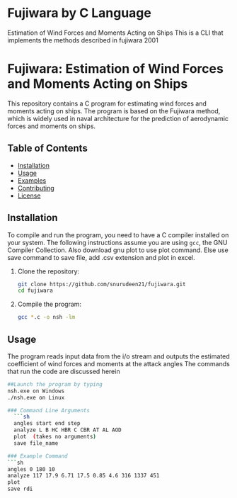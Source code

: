 # Fujiwara by C Language
Estimation of Wind Forces and Moments Acting on Ships
This is a CLI that implements the methods described in fujiwara 2001

# Fujiwara: Estimation of Wind Forces and Moments Acting on Ships

This repository contains a C program for estimating wind forces and moments acting on ships. The program is based on the Fujiwara method, which is widely used in naval architecture for the prediction of aerodynamic forces and moments on ships.

## Table of Contents

- [Installation](#installation)
- [Usage](#usage)
- [Examples](#examples)
- [Contributing](#contributing)
- [License](#license)

## Installation

To compile and run the program, you need to have a C compiler installed on your system. The following instructions assume you are using `gcc`, the GNU Compiler Collection.
Also download gnu plot to use plot command. Else use save command to save file, add .csv extension and plot in excel.
1. Clone the repository:

    ```sh
    git clone https://github.com/snurudeen21/fujiwara.git
    cd fujiwara
    ```

2. Compile the program:

    ```sh
   gcc *.c -o nsh -lm
    ```

## Usage

The program reads input data from the i/o stream  and outputs the estimated coefficient of wind forces and moments at the attack angles The commands that run the code are discussed herein
```sh
##Launch the program by typing
nsh.exe on Windows
./nsh.exe on Linux

### Command Line Arguments
  ```sh
  angles start end step
  analyze L B HC HBR C CBR AT AL AOD
  plot  (takes no arguments)
  save file_name

### Example Command
```sh
angles 0 180 10
analyze 117 17.9 6.71 17.5 0.85 4.6 316 1337 451
plot
save rdi
